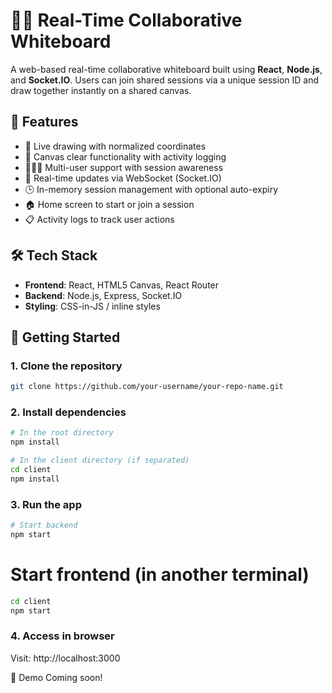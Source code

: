 # 🧑‍🎨 Real-Time Collaborative Whiteboard

A web-based real-time collaborative whiteboard built using **React**, **Node.js**, and **Socket.IO**. Users can join shared sessions via a unique session ID and draw together instantly on a shared canvas.

## 🌟 Features

- 🎨 Live drawing with normalized coordinates
- 🧹 Canvas clear functionality with activity logging
- 🧑‍🤝‍🧑 Multi-user support with session awareness
- 🔄 Real-time updates via WebSocket (Socket.IO)
- 🕒 In-memory session management with optional auto-expiry
- 🏠 Home screen to start or join a session
- 📋 Activity logs to track user actions

## 🛠️ Tech Stack

- **Frontend**: React, HTML5 Canvas, React Router
- **Backend**: Node.js, Express, Socket.IO
- **Styling**: CSS-in-JS / inline styles

## 🚀 Getting Started

### 1. Clone the repository
```bash
git clone https://github.com/your-username/your-repo-name.git
```
### 2. Install dependencies
```bash
# In the root directory
npm install

# In the client directory (if separated)
cd client
npm install
```

### 3. Run the app
```bash
# Start backend
npm start
```

# Start frontend (in another terminal)
```bash
cd client
npm start
```

### 4. Access in browser
Visit: http://localhost:3000

📸 Demo
Coming soon!


